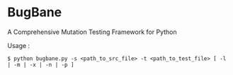 # BugBane
A Comprehensive Mutation Testing Framework for Python

Usage :

```
$ python bugbane.py -s <path_to_src_file> -t <path_to_test_file> [ -l | -m | -x | -n | -p ]
```
